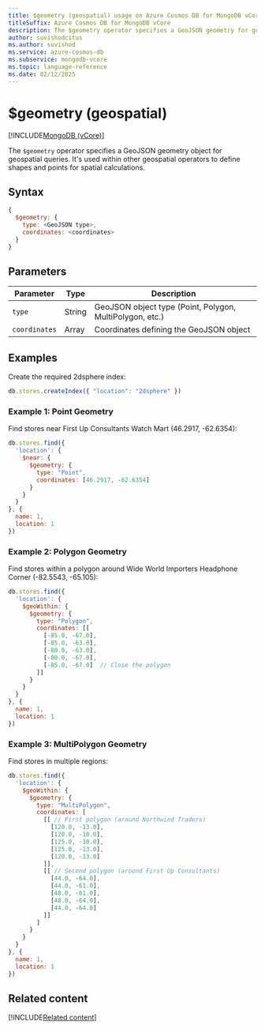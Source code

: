 ```yaml
---
title: $geometry (geospatial) usage on Azure Cosmos DB for MongoDB vCore
titleSuffix: Azure Cosmos DB for MongoDB vCore
description: The $geometry operator specifies a GeoJSON geometry for geospatial queries.
author: suvishodcitus
ms.author: suvishod
ms.service: azure-cosmos-db
ms.subservice: mongodb-vcore
ms.topic: language-reference
ms.date: 02/12/2025
---
```


# $geometry (geospatial)

[!INCLUDE[MongoDB (vCore)](~/reusable-content/ce-skilling/azure/includes/cosmos-db/includes/appliesto-mongodb-vcore.md)]

The `$geometry` operator specifies a GeoJSON geometry object for geospatial queries. It's used within other geospatial operators to define shapes and points for spatial calculations.

## Syntax

```javascript
{
  $geometry: {
    type: <GeoJSON type>,
    coordinates: <coordinates>
  }
}
```

## Parameters

| Parameter | Type | Description |
|-----------|------|-------------|
| `type` | String | GeoJSON object type (Point, Polygon, MultiPolygon, etc.) |
| `coordinates` | Array | Coordinates defining the GeoJSON object |

## Examples

Create the required 2dsphere index:

```javascript
db.stores.createIndex({ "location": "2dsphere" })
```

### Example 1: Point Geometry
Find stores near First Up Consultants Watch Mart (46.2917, -62.6354):

```javascript
db.stores.find({
  'location': {
    $near: {
      $geometry: {
        type: "Point",
        coordinates: [46.2917, -62.6354]
      }
    }
  }
}, {
  name: 1,
  location: 1
})
```

### Example 2: Polygon Geometry
Find stores within a polygon around Wide World Importers Headphone Corner (-82.5543, -65.105):

```javascript
db.stores.find({
  'location': {
    $geoWithin: {
      $geometry: {
        type: "Polygon",
        coordinates: [[
          [-85.0, -67.0],
          [-85.0, -63.0],
          [-80.0, -63.0],
          [-80.0, -67.0],
          [-85.0, -67.0]  // Close the polygon
        ]]
      }
    }
  }
}, {
  name: 1,
  location: 1
})
```

### Example 3: MultiPolygon Geometry
Find stores in multiple regions:

```javascript
db.stores.find({
  'location': {
    $geoWithin: {
      $geometry: {
        type: "MultiPolygon",
        coordinates: [
          [[ // First polygon (around Northwind Traders)
            [120.0, -13.0],
            [120.0, -10.0],
            [125.0, -10.0],
            [125.0, -13.0],
            [120.0, -13.0]
          ]],
          [[ // Second polygon (around First Up Consultants)
            [44.0, -64.0],
            [44.0, -61.0],
            [48.0, -61.0],
            [48.0, -64.0],
            [44.0, -64.0]
          ]]
        ]
      }
    }
  }
}, {
  name: 1,
  location: 1
})
```


## Related content

[!INCLUDE[Related content](../includes/related-content.md)]